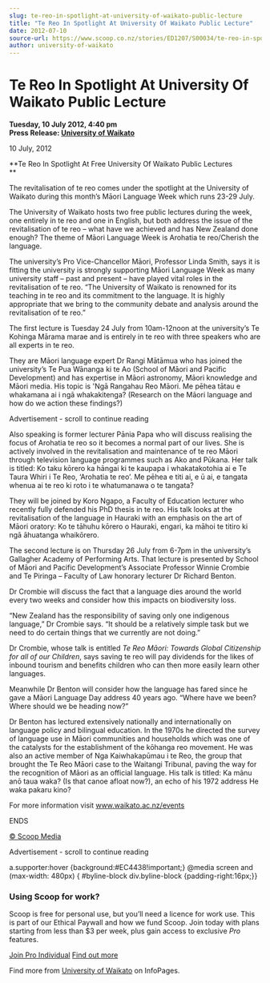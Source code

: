 ```yaml
---
slug: te-reo-in-spotlight-at-university-of-waikato-public-lecture
title: "Te Reo In Spotlight At University Of Waikato Public Lecture"
date: 2012-07-10
source-url: https://www.scoop.co.nz/stories/ED1207/S00034/te-reo-in-spotlight-at-university-of-waikato-public-lecture.htm
author: university-of-waikato
---
```

Te Reo In Spotlight At University Of Waikato Public Lecture
===========================================================

**Tuesday, 10 July 2012, 4:40 pm**  
**Press Release: [University of Waikato](https://info.scoop.co.nz/University_of_Waikato)**

10 July, 2012

**Te Reo In Spotlight At Free University Of Waikato Public Lectures  
**

The revitalisation of te reo comes under the spotlight at the University of Waikato during this month’s Māori Language Week which runs 23-29 July.

The University of Waikato hosts two free public lectures during the week, one entirely in te reo and one in English, but both address the issue of the revitalisation of te reo – what have we achieved and has New Zealand done enough? The theme of Māori Language Week is Arohatia te reo/Cherish the language.

The university’s Pro Vice-Chancellor Māori, Professor Linda Smith, says it is fitting the university is strongly supporting Māori Language Week as many university staff – past and present – have played vital roles in the revitalisation of te reo. “The University of Waikato is renowned for its teaching in te reo and its commitment to the language. It is highly appropriate that we bring to the community debate and analysis around the revitalisation of te reo.”

The first lecture is Tuesday 24 July from 10am-12noon at the university’s Te Kohinga Mārama marae and is entirely in te reo with three speakers who are all experts in te reo.

They are Māori language expert Dr Rangi Mātāmua who has joined the university’s Te Pua Wānanga ki te Ao (School of Māori and Pacific Development) and has expertise in Māori astronomy, Māori knowledge and Māori media. His topic is 'Ngā Rangahau Reo Māori. Me pēhea tātau e whakamana ai i ngā whakakitenga? (Research on the Māori language and how do we action these findings?)

Advertisement - scroll to continue reading





Also speaking is former lecturer Pānia Papa who will discuss realising the focus of Arohatia te reo so it becomes a normal part of our lives. She is actively involved in the revitalisation and maintenance of te reo Māori through television language programmes such as Ako and Pūkana. Her talk is titled: Ko taku kōrero ka hāngai ki te kaupapa i whakatakotohia ai e Te Taura Whiri i Te Reo, ‘Arohatia te reo’. Me pēhea e titi ai, e ū ai, e tangata whenua ai te reo ki roto i te whatumanawa o te tangata?

They will be joined by Koro Ngapo, a Faculty of Education lecturer who recently fully defended his PhD thesis in te reo. His talk looks at the revitalisation of the language in Hauraki with an emphasis on the art of Māori oratory: Ko te tāhuhu kōrero o Hauraki, engari, ka māhoi te titiro ki ngā āhuatanga whaikōrero.

The second lecture is on Thursday 26 July from 6-7pm in the university’s Gallagher Academy of Performing Arts. That lecture is presented by School of Māori and Pacific Development’s Associate Professor Winnie Crombie and Te Piringa – Faculty of Law honorary lecturer Dr Richard Benton.

Dr Crombie will discuss the fact that a language dies around the world every two weeks and consider how this impacts on biodiversity loss.

“New Zealand has the responsibility of saving only one indigenous language,” Dr Crombie says. “It should be a relatively simple task but we need to do certain things that we currently are not doing.”

Dr Crombie, whose talk is entitled _Te Reo Māori: Towards Global Citizenship for all of our Children_, says saving te reo will pay dividends for the likes of inbound tourism and benefits children who can then more easily learn other languages.

Meanwhile Dr Benton will consider how the language has fared since he gave a Māori Language Day address 40 years ago. “Where have we been? Where should we be heading now?”

Dr Benton has lectured extensively nationally and internationally on language policy and bilingual education. In the 1970s he directed the survey of language use in Māori communities and households which was one of the catalysts for the establishment of the kōhanga reo movement. He was also an active member of Nga Kaiwhakapūmau i te Reo, the group that brought the Te Reo Māori case to the Waitangi Tribunal, paving the way for the recognition of Māori as an official language. His talk is titled: Ka mānu anō taua waka? (Is that canoe afloat now?), an echo of his 1972 address He waka pakaru kino?

For more information visit www.waikato.ac.nz/events

ENDS

[© Scoop Media](http://www.scoop.co.nz/about/terms.html)  

Advertisement - scroll to continue reading



a.supporter:hover {background:#EC4438!important;} @media screen and (max-width: 480px) { #byline-block div.byline-block {padding-right:16px;}}

### Using Scoop for work?

Scoop is free for personal use, but you’ll need a licence for work use. This is part of our Ethical Paywall and how we fund Scoop. Join today with plans starting from less than $3 per week, plus gain access to exclusive _Pro_ features.  
  
[Join Pro Individual](https://pro.scoop.co.nz/Individual/?from=ProIn24) [Find out more](https://pro.scoop.co.nz/using-scoop-for-work/?from=ProIn24)

Find more from [University of Waikato](https://info.scoop.co.nz/University_of_Waikato) on InfoPages.